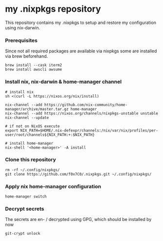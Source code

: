 # my .nixpkgs repository

This repository contains my .nixpkgs to setup and restore my configuration using nix-darwin.

### Prerequisites 

Since not all required packages are available via nixpkgs some are installed via brew beforehand.

```shell
brew install --cask iterm2
brew install awscli awsume
```

### Install nix, nix-darwin & home-manager channel

```shell
# install nix
sh <(curl -L https://nixos.org/nix/install)

nix-channel --add https://github.com/nix-community/home-manager/archive/master.tar.gz home-manager
nix-channel --add https://nixos.org/channels/nixpkgs-unstable unstable
nix-channel --update

# if not on NixOS execute
export NIX_PATH=$HOME/.nix-defexpr/channels:/nix/var/nix/profiles/per-user/root/channels${NIX_PATH:+:$NIX_PATH}

# install home-manager
nix-shell '<home-manager>' -A install
```

### Clone this repository

```shell
rm -rf ~/.config/nixpkgs/
git clone https://github.com/f0x7C0/.nixpkgs.git ~/.config/nixpkgs/
```

### Apply nix home-manager configuration

```shell
home-manager switch
```

### Decrypt secrets

The secrets are en- / decrypted using GPG, which should be installed by now

```shell
git-crypt unlock
```

